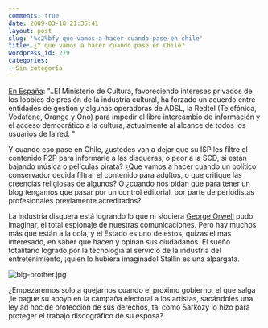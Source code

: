 ```yaml
---
comments: true
date: 2009-03-18 21:35:41
layout: post
slug: '%c2%bfy-que-vamos-a-hacer-cuando-pase-en-chile'
title: ¿Y qué vamos a hacer cuando pase en Chile?
wordpress_id: 279
categories:
- Sin categoría
---
```


[En España](http://exgae.net/baja-de-adsl): "..El Ministerio de Cultura, favoreciendo intereses privados de los lobbies de presión de la industria cultural, ha forzado un acuerdo entre entidades de gestión y algunas operadoras de ADSL, la Redtel (Telefónica, Vodafone, Orange y Ono) para impedir el libre intercambio de información y el acceso democrático a la cultura, actualmente al alcance de todos los usuarios de la red. "

Y cuando eso pase en Chile, ¿ustedes van a dejar que su ISP les filtre el contenido P2P para informarle a las disqueras, o peor a la SCD, si están bajando música o películas pirata? ¿Que vamos a hacer cuando un político conservador decida filtrar el contenido para adultos, o que critique las creencias religiosas de algunos? O ¿cuando nos pidan que para tener un blog tengamos que pasar por un control editorial, por parte de periodistas profesionales previamente acreditados?

La industria disquera está logrando lo que ni siquiera [George Orwell](http://www.online-literature.com/orwell/) pudo imaginar, el total espionaje de nuestras comunicaciones. Pero hay muchos más que están a la cola, y el Estado es uno de estos, quizas el mas interesado, en saber que hacen y opinan sus ciudadanos. El sueño totalitario logrado por la tecnologia al servicio de la industria del entretenimiento, ¡quien lo hubiera imaginado! Stallin es una alpargata.

![big-brother.jpg](file:///I:/documentos/blogs/lnds/La%20Naturaleza%20del%20Software%20%20Archivos%20Marzo%202009_files/big-brother.jpg)

¿Empezaremos solo a quejarnos cuando el proximo gobierno, el que salga ,le pague su apoyo en la campaña electoral a los artistas, sacándoles una ley ad hoc de protección de sus derechos, tal como Sarkozy lo hizo para proteger el trabajo discográfico de su esposa?




